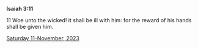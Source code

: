 **Isaiah 3:11**

11 Woe unto the wicked! it shall be ill with him: for the reward of his hands shall be given him.

[Saturday 11-November, 2023](https://getbible.life/kjv/Isaiah/3/11)
